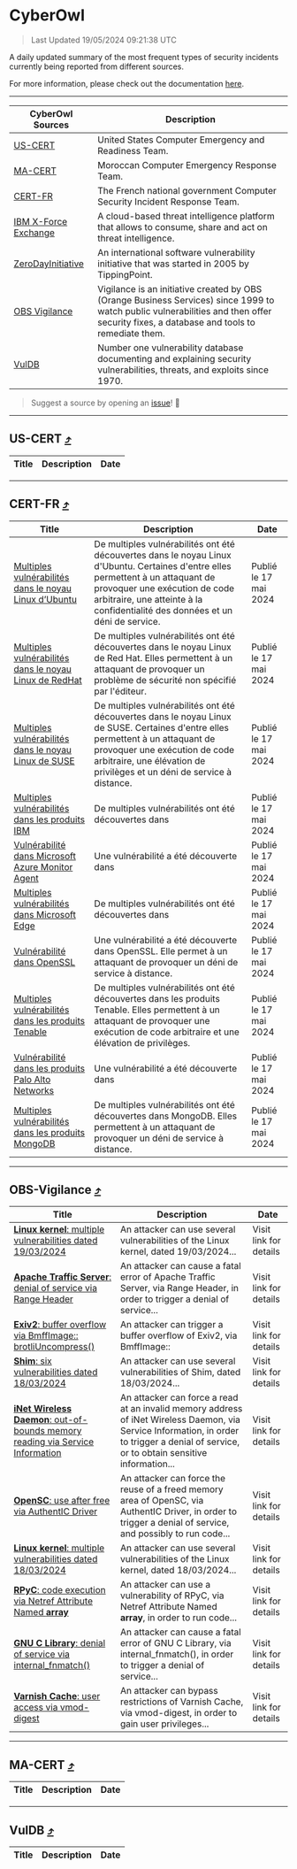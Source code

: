 
 <div id='top'></div>

# CyberOwl

 > Last Updated 19/05/2024 09:21:38 UTC
 
 A daily updated summary of the most frequent types of security incidents currently being reported from different sources.
 
 For more information, please check out the documentation [here](./docs/README.md).
 
 ---
 |CyberOwl Sources|Description|
 |---|---|
 |[US-CERT](#us-cert-arrow_heading_up)|United States Computer Emergency and Readiness Team.|
 |[MA-CERT](#ma-cert-arrow_heading_up)|Moroccan Computer Emergency Response Team.|
 |[CERT-FR](#cert-fr-arrow_heading_up)|The French national government Computer Security Incident Response Team.|
 |[IBM X-Force Exchange](#ibmcloud-arrow_heading_up)|A cloud-based threat intelligence platform that allows to consume, share and act on threat intelligence.|
 |[ZeroDayInitiative](#zerodayinitiative-arrow_heading_up)|An international software vulnerability initiative that was started in 2005 by TippingPoint.|
 |[OBS Vigilance](#obs-vigilance-arrow_heading_up)|Vigilance is an initiative created by OBS (Orange Business Services) since 1999 to watch public vulnerabilities and then offer security fixes, a database and tools to remediate them.|
 |[VulDB](#vuldb-arrow_heading_up)|Number one vulnerability database documenting and explaining security vulnerabilities, threats, and exploits since 1970.|
 
 > Suggest a source by opening an [issue](https://github.com/karimhabush/cyberowl/issues)! :raised_hands:
 ---

## US-CERT [:arrow_heading_up:](#cyberowl)

 |Title|Description|Date|
 |---|---|---|
 
 ---

## CERT-FR [:arrow_heading_up:](#cyberowl)

 |Title|Description|Date|
 |---|---|---|
 |[Multiples vulnérabilités dans le noyau Linux d’Ubuntu](https://www.cert.ssi.gouv.fr/avis/CERTFR-2024-AVI-0422/)|De multiples vulnérabilités ont été découvertes dans le noyau Linux d'Ubuntu. Certaines d'entre elles permettent à un attaquant de provoquer une exécution de code arbitraire, une atteinte à la confidentialité des données et un déni de service.|Publié le 17 mai 2024|
 |[Multiples vulnérabilités dans le noyau Linux de RedHat](https://www.cert.ssi.gouv.fr/avis/CERTFR-2024-AVI-0421/)|De multiples vulnérabilités ont été découvertes dans le noyau Linux de Red Hat. Elles permettent à un attaquant de provoquer un problème de sécurité non spécifié par l'éditeur.|Publié le 17 mai 2024|
 |[Multiples vulnérabilités dans le noyau Linux de SUSE](https://www.cert.ssi.gouv.fr/avis/CERTFR-2024-AVI-0420/)|De multiples vulnérabilités ont été découvertes dans le noyau Linux de SUSE. Certaines d'entre elles permettent à un attaquant de provoquer une exécution de code arbitraire, une élévation de privilèges et un déni de service à distance.|Publié le 17 mai 2024|
 |[Multiples vulnérabilités dans les produits IBM](https://www.cert.ssi.gouv.fr/avis/CERTFR-2024-AVI-0419/)|De multiples vulnérabilités ont été découvertes dans |Publié le 17 mai 2024|
 |[Vulnérabilité dans Microsoft Azure Monitor Agent](https://www.cert.ssi.gouv.fr/avis/CERTFR-2024-AVI-0418/)|Une vulnérabilité a été découverte dans |Publié le 17 mai 2024|
 |[Multiples vulnérabilités dans Microsoft Edge](https://www.cert.ssi.gouv.fr/avis/CERTFR-2024-AVI-0417/)|De multiples vulnérabilités ont été découvertes dans |Publié le 17 mai 2024|
 |[Vulnérabilité dans OpenSSL](https://www.cert.ssi.gouv.fr/avis/CERTFR-2024-AVI-0416/)|Une vulnérabilité a été découverte dans OpenSSL. Elle permet à un attaquant de provoquer un déni de service à distance.|Publié le 17 mai 2024|
 |[Multiples vulnérabilités dans les produits Tenable](https://www.cert.ssi.gouv.fr/avis/CERTFR-2024-AVI-0415/)|De multiples vulnérabilités ont été découvertes dans les produits Tenable. Elles permettent à un attaquant de provoquer une exécution de code arbitraire et une élévation de privilèges.|Publié le 17 mai 2024|
 |[Vulnérabilité dans les produits Palo Alto Networks](https://www.cert.ssi.gouv.fr/avis/CERTFR-2024-AVI-0414/)|Une vulnérabilité a été découverte dans |Publié le 17 mai 2024|
 |[Multiples vulnérabilités dans les produits MongoDB](https://www.cert.ssi.gouv.fr/avis/CERTFR-2024-AVI-0413/)|De multiples vulnérabilités ont été découvertes dans MongoDB. Elles permettent à un attaquant de provoquer un déni de service à distance.|Publié le 17 mai 2024|
 
 ---

## OBS-Vigilance [:arrow_heading_up:](#cyberowl)

 |Title|Description|Date|
 |---|---|---|
 |[<a href="https://vigilance.fr/vulnerability/Linux-kernel-multiple-vulnerabilities-dated-19-03-2024-43812" class="noirorange"><b>Linux kernel</b>: multiple vulnerabilities dated 19/03/2024</a>](https://vigilance.fr/vulnerability/Linux-kernel-multiple-vulnerabilities-dated-19-03-2024-43812)|An attacker can use several vulnerabilities of the Linux kernel, dated 19/03/2024...|Visit link for details|
 |[<a href="https://vigilance.fr/vulnerability/Apache-Traffic-Server-denial-of-service-via-Range-Header-42044" class="noirorange"><b>Apache Traffic Server</b>: denial of service via Range Header</a>](https://vigilance.fr/vulnerability/Apache-Traffic-Server-denial-of-service-via-Range-Header-42044)|An attacker can cause a fatal error of Apache Traffic Server, via Range Header, in order to trigger a denial of service...|Visit link for details|
 |[<a href="https://vigilance.fr/vulnerability/Exiv2-buffer-overflow-via-BmffImage-brotliUncompress-43808" class="noirorange"><b>Exiv2</b>: buffer overflow via BmffImage::<wbr>brotliUncompress()</wbr></a>](https://vigilance.fr/vulnerability/Exiv2-buffer-overflow-via-BmffImage-brotliUncompress-43808)|An attacker can trigger a buffer overflow of Exiv2, via BmffImage::|Visit link for details|
 |[<a href="https://vigilance.fr/vulnerability/Shim-six-vulnerabilities-dated-18-03-2024-43806" class="noirorange"><b>Shim</b>: six vulnerabilities dated 18/03/2024</a>](https://vigilance.fr/vulnerability/Shim-six-vulnerabilities-dated-18-03-2024-43806)|An attacker can use several vulnerabilities of Shim, dated 18/03/2024...|Visit link for details|
 |[<a href="https://vigilance.fr/vulnerability/iNet-Wireless-Daemon-out-of-bounds-memory-reading-via-Service-Information-43805" class="noirorange"><b>iNet Wireless Daemon</b>: out-of-bounds memory reading via Service Information</a>](https://vigilance.fr/vulnerability/iNet-Wireless-Daemon-out-of-bounds-memory-reading-via-Service-Information-43805)|An attacker can force a read at an invalid memory address of iNet Wireless Daemon, via Service Information, in order to trigger a denial of service, or to obtain sensitive information...|Visit link for details|
 |[<a href="https://vigilance.fr/vulnerability/OpenSC-use-after-free-via-AuthentIC-Driver-43804" class="noirorange"><b>OpenSC</b>: use after free via AuthentIC Driver</a>](https://vigilance.fr/vulnerability/OpenSC-use-after-free-via-AuthentIC-Driver-43804)|An attacker can force the reuse of a freed memory area of OpenSC, via AuthentIC Driver, in order to trigger a denial of service, and possibly to run code...|Visit link for details|
 |[<a href="https://vigilance.fr/vulnerability/Linux-kernel-multiple-vulnerabilities-dated-18-03-2024-43803" class="noirorange"><b>Linux kernel</b>: multiple vulnerabilities dated 18/03/2024</a>](https://vigilance.fr/vulnerability/Linux-kernel-multiple-vulnerabilities-dated-18-03-2024-43803)|An attacker can use several vulnerabilities of the Linux kernel, dated 18/03/2024...|Visit link for details|
 |[<a href="https://vigilance.fr/vulnerability/RPyC-code-execution-via-Netref-Attribute-Named-array-43802" class="noirorange"><b>RPyC</b>: code execution via Netref Attribute Named __array__</a>](https://vigilance.fr/vulnerability/RPyC-code-execution-via-Netref-Attribute-Named-array-43802)|An attacker can use a vulnerability of RPyC, via Netref Attribute Named __array__, in order to run code...|Visit link for details|
 |[<a href="https://vigilance.fr/vulnerability/GNU-C-Library-denial-of-service-via-internal-fnmatch-44197" class="noirorange"><b>GNU C Library</b>: denial of service via internal_fnmatch()</a>](https://vigilance.fr/vulnerability/GNU-C-Library-denial-of-service-via-internal-fnmatch-44197)|An attacker can cause a fatal error of GNU C Library, via internal_fnmatch(), in order to trigger a denial of service...|Visit link for details|
 |[<a href="https://vigilance.fr/vulnerability/Varnish-Cache-user-access-via-vmod-digest-42034" class="noirorange"><b>Varnish Cache</b>: user access via vmod-digest</a>](https://vigilance.fr/vulnerability/Varnish-Cache-user-access-via-vmod-digest-42034)|An attacker can bypass restrictions of Varnish Cache, via vmod-digest, in order to gain user privileges...|Visit link for details|
 
 ---

## MA-CERT [:arrow_heading_up:](#cyberowl)

 |Title|Description|Date|
 |---|---|---|
 
 ---

## VulDB [:arrow_heading_up:](#cyberowl)

 |Title|Description|Date|
 |---|---|---|
 